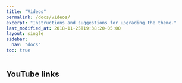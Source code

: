 ```yaml
---
title: "Videos"
permalink: /docs/videos/
excerpt: "Instructions and suggestions for upgrading the theme."
last_modified_at: 2018-11-25T19:38:20-05:00
layout: single
sidebar: 
  nav: "docs"
toc: true
---
```


## YouTube links